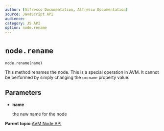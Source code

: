 ```yaml
---
author: [Alfresco Documentation, Alfresco Documentation]
source: JavaScript API
audience: 
category: JS API
option: node.rename
---
```


# ``node.rename``

`node.rename(name)`

This method renames the node. This is a special operation in AVM. It cannot be performed by simply changing the `cm:name` property value.

## Parameters

-   **name**

    the new name for the node


**Parent topic:**[AVM Node API](../references/API-JS-AVM-node.md)

